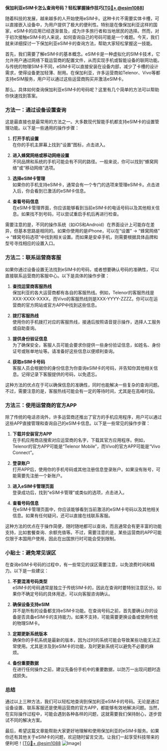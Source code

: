 **保加利亚eSIM卡怎么查询号码？轻松掌握操作技巧[[TG💪+ @esim1088](https://t.me/s/esim1088)]**

随着科技的发展，越来越多的人开始使用eSIM卡。这种卡片不需要实体卡槽，可以直接嵌入设备中，为用户提供了极大的便利性。特别是在像保加利亚这样的国家，eSIM卡的应用已经逐渐普及，成为许多旅行者和当地居民的选择。然而，对于初次接触eSIM卡的人来说，如何查询自己的号码可能是一个难题。今天，我们就来详细探讨一下保加利亚eSIM卡的查询方法，帮助大家轻松掌握这一技能。

首先，我们需要了解eSIM卡的基本概念。eSIM卡是一种虚拟化的SIM卡技术，它允许用户通过网络下载运营商的配置文件，从而实现手机或智能设备的联网功能。与传统的物理SIM卡不同，eSIM卡可以直接安装在设备内部，减少了卡槽的设计需求，使得设备更加轻薄、耐用。在保加利亚，许多运营商如Telenor、Vivo等都支持eSIM服务，用户可以通过这些运营商购买并激活eSIM卡。

那么，具体如何查询保加利亚eSIM卡的号码呢？这里有几个简单的方法可以帮助你快速找到答案。

### 方法一：通过设备设置查询

这是最直接也是最常用的方法之一。大多数现代智能手机都支持eSIM卡的设置管理功能。以下是一些通用的操作步骤：

1. **打开手机设置**  
   在你的手机主屏幕上找到“设置”图标，点击进入。

2. **进入蜂窝网络或移动网络设置**  
   不同品牌和系统的手机可能会有不同的路径。一般来说，你可以找到“蜂窝网络”或“移动网络”选项。

3. **选择eSIM卡管理**  
   如果你的手机支持eSIM卡，通常会有一个专门的选项来管理eSIM卡。点击进入后，你会看到已激活的eSIM卡信息。

4. **查看号码信息**  
   在eSIM卡管理界面，你应该能够看到当前eSIM卡的电话号码以及其他相关信息。如果找不到号码，可以尝试重启手机后再进行检查。

需要注意的是，不同的操作系统（如iOS和Android）在界面设计上可能存在差异，但基本思路是相同的。如果你使用的是iPhone，可以在“设置” -> “蜂窝网络” -> “蜂窝号码选项”中找到相关设置。而如果是安卓手机，则需要根据具体品牌和型号寻找相应的设置入口。

### 方法二：联系运营商客服

如果你通过设备设置无法找到eSIM卡的号码，或者想要确认号码的准确性，可以直接联系运营商的客服中心。以下是具体的操作步骤：

1. **查找运营商客服热线**  
   保加利亚的各大运营商都有各自的客服热线。例如，Telenor的客服热线是XXX-XXXX-XXXX，而Vivo的客服热线则是XXX-YYYY-ZZZZ。你可以在运营商的官方网站或官方APP中找到这些信息。

2. **拨打客服热线**  
   使用你的手机拨打对应的客服热线，接通后按照语音提示操作，选择人工服务或自助查询。

3. **提供身份验证信息**  
   为了确保安全，客服人员可能会要求你提供一些身份验证信息，如姓名、身份证号或账单地址等。请准备好这些信息以便顺利查询。

4. **获取eSIM卡号码**  
   客服人员会根据你的身份信息为你查询eSIM卡的号码，并告知你其他相关信息。记得记录下客服提供的号码，以免遗忘。

这种方法的优点在于可以确保信息的准确性，同时也能解决一些复杂的查询问题。不过，需要注意的是，客服热线可能会有一定的等待时间，尤其是在高峰时段。

### 方法三：使用运营商的官方APP

除了传统的电话咨询外，许多运营商还推出了官方的手机应用程序，用户可以通过这些APP直接管理和查询自己的eSIM卡信息。以下是一些常见的操作步骤：

1. **下载并安装官方APP**  
   在手机应用商店搜索对应运营商的名字，下载其官方应用程序。例如，Telenor的官方APP可能是“Telenor Mobile”，而Vivo的官方APP可能是“Vivo Connect”。

2. **登录账户**  
   打开APP后，使用你的手机号码或其他注册信息登录账户。如果没有账号，可能需要先注册一个新账户。

3. **进入eSIM卡管理页面**  
   登录成功后，找到“eSIM卡管理”或类似的选项，点击进入。

4. **查看号码信息**  
   在eSIM卡管理页面中，你应该能够看到当前激活的eSIM卡号码以及其他相关信息。如果有任何疑问，还可以直接在线联系客服。

这种方法的优点在于操作简便，随时随地都可以查询，而且通常会有更丰富的功能支持，比如套餐查询、余额充值等。不过，需要注意的是，某些运营商的APP可能仅限于本国用户使用，因此在出国旅行时可能会受到限制。

### 小贴士：避免常见误区

在查询eSIM卡号码的过程中，有一些常见的误区需要注意，以免浪费时间和精力。以下是一些建议：

1. **不要混淆号码类型**  
   eSIM卡的号码通常是独立于传统SIM卡的，因此在查询时要特别注意区分。如果你不确定号码的具体用途，可以向客服咨询确认。

2. **确保设备支持eSIM**  
   并不是所有的设备都支持eSIM卡功能。在查询号码之前，首先要确认你的设备是否具备eSIM卡的支持能力。如果不支持，可能需要更换设备或使用传统的物理SIM卡。

3. **定期更新系统版本**  
   确保你的手机系统是最新的版本，因为过时的系统可能会导致某些功能无法正常使用。尤其是涉及到eSIM卡的功能，及时更新系统可以避免不必要的麻烦。

4. **备份重要数据**  
   在进行任何操作之前，建议先备份手机中的重要数据，以防万一出现问题时造成损失。

### 总结

通过以上三种方法，我们可以轻松地查询到保加利亚eSIM卡的号码。无论是通过设备设置、联系客服还是使用运营商的官方APP，都能够有效地解决问题。当然，在实际操作过程中，可能会遇到各种各样的问题，这就需要我们保持耐心，逐步尝试不同的解决方案。

最后，希望这篇文章能帮助大家更好地理解和使用保加利亚的eSIM卡服务。如果你还有其他关于eSIM卡的问题，欢迎随时留言交流。让我们一起享受科技带来的便利吧！[[TG💪+ @esim1088](https://t.me/s/esim1088) ![Image](https://i.postimg.cc/4NQfJmqS/Snipaste-2025-05-13-00-14-12.png)]